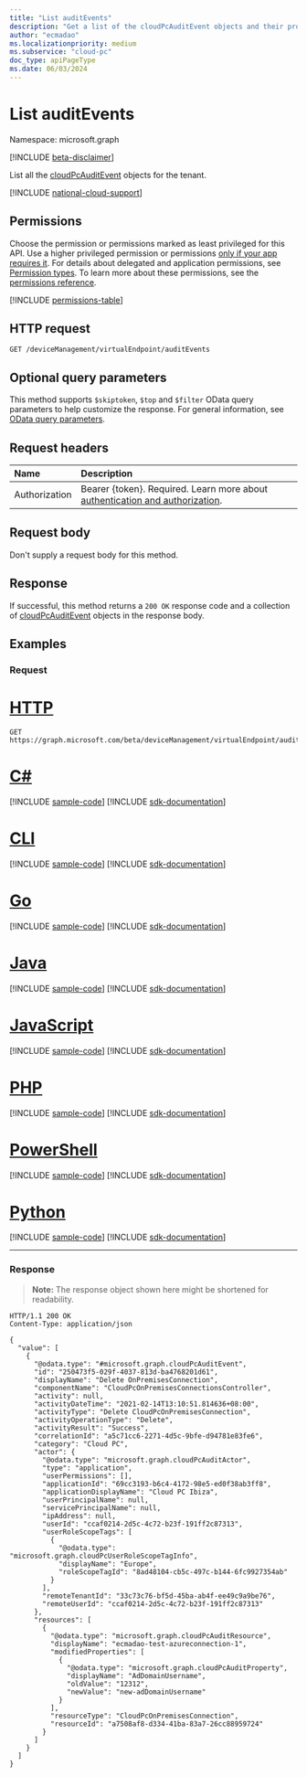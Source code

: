 ```yaml
---
title: "List auditEvents"
description: "Get a list of the cloudPcAuditEvent objects and their properties."
author: "ecmadao"
ms.localizationpriority: medium
ms.subservice: "cloud-pc"
doc_type: apiPageType
ms.date: 06/03/2024
---
```


# List auditEvents

Namespace: microsoft.graph

[!INCLUDE [beta-disclaimer](../../includes/beta-disclaimer.md)]

List all the [cloudPcAuditEvent](../resources/cloudpcauditevent.md) objects for the tenant.

[!INCLUDE [national-cloud-support](../../includes/global-us.md)]

## Permissions

Choose the permission or permissions marked as least privileged for this API. Use a higher privileged permission or permissions [only if your app requires it](/graph/permissions-overview#best-practices-for-using-microsoft-graph-permissions). For details about delegated and application permissions, see [Permission types](/graph/permissions-overview#permission-types). To learn more about these permissions, see the [permissions reference](/graph/permissions-reference).

<!-- { "blockType": "permissions", "name": "virtualendpoint_list_auditevents" } -->
[!INCLUDE [permissions-table](../includes/permissions/virtualendpoint-list-auditevents-permissions.md)]

## HTTP request

<!-- {
  "blockType": "ignored"
}
-->

``` http
GET /deviceManagement/virtualEndpoint/auditEvents
```

## Optional query parameters

This method supports `$skiptoken`, `$top` and `$filter` OData query parameters to help customize the response. For general information, see [OData query parameters](/graph/query-parameters).

## Request headers

| Name          | Description               |
| :------------ | :------------------------ |
|Authorization|Bearer {token}. Required. Learn more about [authentication and authorization](/graph/auth/auth-concepts).|

## Request body

Don't supply a request body for this method.

## Response

If successful, this method returns a `200 OK` response code and a collection of [cloudPcAuditEvent](../resources/cloudpcauditevent.md) objects in the response body.

## Examples

### Request


# [HTTP](#tab/http)
<!-- {
  "blockType": "request",
  "name": "list_cloudpcauditevent"
}
-->

``` http
GET https://graph.microsoft.com/beta/deviceManagement/virtualEndpoint/auditEvents
```

# [C#](#tab/csharp)
[!INCLUDE [sample-code](../includes/snippets/csharp/list-cloudpcauditevent-csharp-snippets.md)]
[!INCLUDE [sdk-documentation](../includes/snippets/snippets-sdk-documentation-link.md)]

# [CLI](#tab/cli)
[!INCLUDE [sample-code](../includes/snippets/cli/list-cloudpcauditevent-cli-snippets.md)]
[!INCLUDE [sdk-documentation](../includes/snippets/snippets-sdk-documentation-link.md)]

# [Go](#tab/go)
[!INCLUDE [sample-code](../includes/snippets/go/list-cloudpcauditevent-go-snippets.md)]
[!INCLUDE [sdk-documentation](../includes/snippets/snippets-sdk-documentation-link.md)]

# [Java](#tab/java)
[!INCLUDE [sample-code](../includes/snippets/java/list-cloudpcauditevent-java-snippets.md)]
[!INCLUDE [sdk-documentation](../includes/snippets/snippets-sdk-documentation-link.md)]

# [JavaScript](#tab/javascript)
[!INCLUDE [sample-code](../includes/snippets/javascript/list-cloudpcauditevent-javascript-snippets.md)]
[!INCLUDE [sdk-documentation](../includes/snippets/snippets-sdk-documentation-link.md)]

# [PHP](#tab/php)
[!INCLUDE [sample-code](../includes/snippets/php/list-cloudpcauditevent-php-snippets.md)]
[!INCLUDE [sdk-documentation](../includes/snippets/snippets-sdk-documentation-link.md)]

# [PowerShell](#tab/powershell)
[!INCLUDE [sample-code](../includes/snippets/powershell/list-cloudpcauditevent-powershell-snippets.md)]
[!INCLUDE [sdk-documentation](../includes/snippets/snippets-sdk-documentation-link.md)]

# [Python](#tab/python)
[!INCLUDE [sample-code](../includes/snippets/python/list-cloudpcauditevent-python-snippets.md)]
[!INCLUDE [sdk-documentation](../includes/snippets/snippets-sdk-documentation-link.md)]

---

### Response

>**Note:** The response object shown here might be shortened for readability.
<!-- {
  "blockType": "response",
  "truncated": true,
  "@odata.type": "microsoft.graph.cloudPcAuditEvent",
  "isCollection": true
}
-->

``` http
HTTP/1.1 200 OK
Content-Type: application/json

{
  "value": [
    {
      "@odata.type": "#microsoft.graph.cloudPcAuditEvent",
      "id": "250473f5-029f-4037-813d-ba4768201d61",
      "displayName": "Delete OnPremisesConnection",
      "componentName": "CloudPcOnPremisesConnectionsController",
      "activity": null,
      "activityDateTime": "2021-02-14T13:10:51.814636+08:00",
      "activityType": "Delete CloudPcOnPremisesConnection",
      "activityOperationType": "Delete",
      "activityResult": "Success",
      "correlationId": "a5c71cc6-2271-4d5c-9bfe-d94781e83fe6",
      "category": "Cloud PC",
      "actor": {
        "@odata.type": "microsoft.graph.cloudPcAuditActor",
        "type": "application",
        "userPermissions": [],
        "applicationId": "69cc3193-b6c4-4172-98e5-ed0f38ab3ff8",
        "applicationDisplayName": "Cloud PC Ibiza",
        "userPrincipalName": null,
        "servicePrincipalName": null,
        "ipAddress": null,
        "userId": "ccaf0214-2d5c-4c72-b23f-191ff2c87313",
        "userRoleScopeTags": [
          {
            "@odata.type": "microsoft.graph.cloudPcUserRoleScopeTagInfo",
            "displayName": "Europe",
            "roleScopeTagId": "8ad48104-cb5c-497c-b144-6fc9927354ab"
          }
        ],
        "remoteTenantId": "33c73c76-bf5d-45ba-ab4f-ee49c9a9be76",
        "remoteUserId": "ccaf0214-2d5c-4c72-b23f-191ff2c87313"
      },
      "resources": [
        {
          "@odata.type": "microsoft.graph.cloudPcAuditResource",
          "displayName": "ecmadao-test-azureconnection-1",
          "modifiedProperties": [
            {
              "@odata.type": "microsoft.graph.cloudPcAuditProperty",
              "displayName": "AdDomainUsername",
              "oldValue": "12312",
              "newValue": "new-adDomainUsername"
            }
          ],
          "resourceType": "CloudPcOnPremisesConnection",
          "resourceId": "a7508af8-d334-41ba-83a7-26cc88959724"
        }
      ]
    }
  ]
}
```
